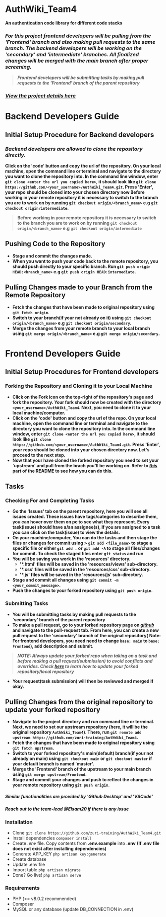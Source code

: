 # AuthWiki_Team4
**An authentication code library for different code stacks**

### *For this project frontend developers will be pulling from the 'Frontend' branch and also making pull requests to the same branch. The backend developers will be working on the 'secondary' and 'intermediate' branches. All finalized changes will be merged with the main branch after proper screening.*

> __*Frontend developers will be submitting tasks by making pull requests to the 'Frontend' branch of the parent repository*__

### *[View the project details here](https://docs.google.com/document/d/1yPG9bqNuddG00Du0-APeh92CwtxtiZn0-qrY121pl5o/edit?usp=sharing)*

# Backend Developers Guide

## Initial Setup Procedure for Backend developers
### *Backend developers are allowed to clone the repository directly.* 
__Click on the 'code' button and copy the url of the repository. On your local machine, open the command line or terminal and navigate to the directory you want to clone the repository into. In the command line window, enter ```git clone <enter the url you copied here>```, it should look like ```git clone https://github.com/<your_username>/AuthWiki_Team4.git```. Press 'Enter', your repo should be cloned into your chosen directory now Before working in your remote repository it is necessary to switch to the branch you are to work on by running ```git checkout origin/<branch_name>``` e.g ```git checkout origin/intermediate```.__

> __Before working in your remote repository it is necessary to switch to the branch you are to work on by running ```git checkout origin/<branch_name>``` e.g ```git checkout origin/intermediate```__
    
## Pushing Code to the Repository
   - __Stage and commit the changes made.__
   - __When you want to push your code back to the remote repository, you should push directly to your specific branch. Run ```git push origin HEAD:<branch_name>``` e.g ```git push origin HEAD:intermediate```.__
   
## Pulling Changes made to your Branch from the Remote Repository
   - __Fetch the changes that have been made to original repository using ```git fetch origin```.__
   - __Switch to your branch(if your not already on it) using ```git checkout origin/<branch_name>``` e.g ```git checkout origin/secondary```.__
   - __Merge the changes from your remote branch to your local branch using ```git merge origin/<branch_name>``` e.g ```git merge origin/secondary```.__

# Frontend Developers Guide

## Initial Setup Procedures for Frontend developers
### Forking the Repository and Cloning it to your Local Machine
  - __Click on the Fork icon on the top-right of the repository's page and fork the repository. Your fork should now be created with the directory ```<your_username>/AuthWiki_Team4```. Next, you need to clone it to your local machine/computer.__
  - __Click on the 'code' button and copy the url of the repo. On your local machine, open the command line or terminal and navigate to the directory you want to clone the repository into. In the command line window, enter ```git clone <enter the url you copied here>```, it should look like ```git clone https://github.com/<your_username>/AuthWiki_Team4.git```. Press 'Enter', your repo should be cloned into your chosen directory now. Let's proceed to the next step.__
  - __Now that your have cloned the forked repository you need to set your 'upstream' and pull from the brach you'll be working on. Refer to *[this](#upstream)* part of the README to see how you can do this.__  



## Tasks
### Checking For and Completing Tasks
  - __Go the 'Issues' tab on the parent repository, here you will see all issues created. These issues have tags/categories to describe them, you can hover over them on pc to see what they represent. Every task(issue) should have a/an assignee(s), if you are assigned to a task you can click on the task(issue) to view the details.__
  - __On your machine/computer, You can do the tasks and then stage the files or changes for commit using > ```git add <file_name>``` to stage a specific file or either ```git add .``` or ```git add -A``` to stage all files/changes for commit. To check the staged files enter ```git status``` and run__
  - __You will be saving you work in the 'resources' directory.__
    - __'*.html' files will be saved in the 'resources/views' sub-directory.__
    - __'*.css' files will be saved in the 'resources/css' sub-directory.__
    - __'*.js' files will be saved in the 'resources/js' sub-directory.__
  - __Stage and commit all changes using ```git commit -m <your_commit_message>```.__
  - __Push the changes to your forked repository using ```git push origin```.__
 
 
 
### Submitting Tasks
  - __You will be submitting tasks by making pull requests to the 'secondary' branch of the parent repository__
  - __To make a pull request, go to your forked repository page on *[github](http://github.com)* and navigate to the pull-request tab. From here, you can create a new pull request to the 'secondary' branch of the original repository( Note: For frontend developers, you need need to change ```base: main``` to ```base: Frontend```), add description and submit.__
  > __*NOTE: Always update your forked repo when taking on a task and before making a pull request(submission) to avoid conflicts and overrides. Check [here](#upstream) to learn how to update your forked repository/local repository*__
  - __Your request(task submission) will then be reviewed and merged if okay.__
 
 
 
## <a name='upstream'></a> Pulling Changes from the original repository to update your forked repository
  - __Navigate to the project directory and run command line or terminal. Next, we need to set our upstream repository (here, it will be the original repository ```AuthWiki_Team4```). There, run ```git remote add upstream https://github.com/zuri-training/AuthWiki_Team4```.__
  - __Fetch the changes that have been made to original repository using ```git fetch upstream```.__
  - __Switch to your forked repository's main(default) branch(if your not already on main) using ```git checkout main``` or ```git checkout master``` if your default branch is named 'master'.__
  - __Merge the 'Frontend' branch of the upstream to your main branch using ```git merge upstream/Frontend```.__
  - __Stage and commit your changes and push to reflect the changes in your remote repository using ```git push origin```.__

##### *Similar functionalities are provided by 'Github Desktop' and 'VSCode'*
##### *Reach out to the team-lead @Elsam20 if there is any issue*

### Installation
  - Clone ```git clone https://github.com/zuri-training/AuthWiki_Team4.git```
  - Install dependencies ```composer install```
  - Create *.env* file. Copy contents from **.env.example** into **.env** **(If .env file does not exist after installing dependencies)**
  - Generate APP_KEY ```php artisan key:generate```
  - Create database
  - Update .env file
  - Import table ```php artisan migrate```
  - Done? Go live! ```php artisan serve```

### Requirements
  - PHP (>= v8.0.2 recommended) 
  - Composer
  - MySQL or any database (update DB_CONNECTION in .env)
